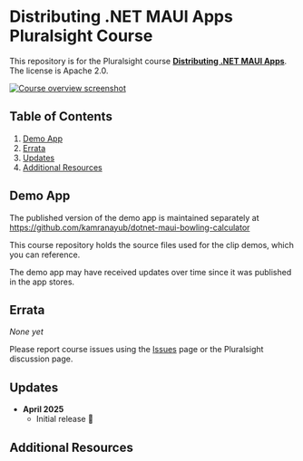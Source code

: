 # Distributing .NET MAUI Apps Pluralsight Course

This repository is for the Pluralsight course **[Distributing .NET MAUI Apps](https://bit.ly/PSMAUIDistribution)**. The license is Apache 2.0.

[![Course overview screenshot]($COURSE_HERO_IMAGE$)]($COURSE_LINK$)


## Table of Contents

1. [Demo App](#demo-app)
1. [Errata](#errata)
1. [Updates](#updates)
1. [Additional Resources](#additional-resources)

## Demo App

The published version of the demo app is maintained separately at https://github.com/kamranayub/dotnet-maui-bowling-calculator

This course repository holds the source files used for the clip demos, which you can reference. 

The demo app may have received updates over time since it was published in the app stores.

## Errata

*None yet*

Please report course issues using the [Issues](issues) page or the Pluralsight discussion page.

## Updates

- **April 2025**
  - Initial release 🎉

## Additional Resources
